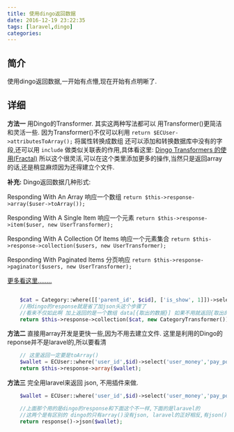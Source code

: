 ```yaml
---
title: 使用dingo返回数据
date: 2016-12-19 23:22:35
tags: [laravel,dingo]
categories:
---
```


## 简介
使用dingo返回数据,一开始有点懵,现在开始有点明晰了.


## 详细

**方法一**
用Dingo的Transformer. 其实这两种写法都可以 用Transformer()更简洁和灵活一些.
因为Transformer()不仅可以利用 `return $ECUser->attributesToArray();` 将属性转换成数组
还可以添加和转换数据库中没有的字段,还可以用 `include` 做类似关联表的作用,具体看这里: [Dingo Transformers 的使用(Fractal)](https://www.zybuluo.com/mdeditor#553839)
所以这个很灵活,可以在这个类里添加更多的操作,当然只是返回array的话,还是稍显麻烦因为还得建立个文件.

**补充:**
Dingo返回数据几种形式:

Responding With An Array 响应一个数组
`return $this->response->array($user->toArray());`

Responding With A Single Item 响应一个元素
`return $this->response->item($user, new UserTransformer);`

Responding With A Collection Of Items 响应一个元素集合
`return $this->response->collection($users, new UserTransformer);`

Responding With Paginated Items 分页响应
`return $this->response->paginator($users, new UserTransformer);`

[更多看这里........](https://github.com/liyu001989/dingo-api-wiki-zh/blob/master/Responses.md)

<!--more-->

```php

    $cat = Category::where([['parent_id', $cid], ['is_show', 1]])->select('cat_id', 'cat_name', 'parent_id', 'style')->orderBy('sort_order')->get();
    //用dingo的response就是省了加json头这个步骤了
    //看来不仅如此啊 加上返回的是一个数组 data[{取出的数据}] 如果不用就返回{取出的数据}
    return $this->response->collection($cat, new CategoryTransformer());

```

**方法二**
直接用array开发是更快一些,因为不用去建立文件.
这里是利用的Dingo的reponse并不是laravel的,所以要看清

```php
    // 这里返回一定要是toArray()
    $wallet = ECUser::where('user_id',$id)->select('user_money','pay_points')->first()->toArray();
    return $this->response->array($wallet);
```

**方法三**
完全用laravel来返回 json, 不用插件来做.

```php
    $wallet = ECUser::where('user_id',$id)->select('user_money','pay_points')->first()->toArray();

    //上面那个用的是dingo的response和下面这个不一样,下面的是laravel的
    //这两个是有区别的 dingo的只有array()没有json, laravel的正好相反,有json()没有array() 但他们的结果是一样的
    return response()->json($wallet);
```